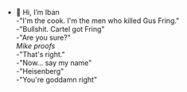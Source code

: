 - 👋 Hi, I’m Iban <br>
-"I'm the cook. I'm the men who killed Gus Fring." <br>
-"Bullshit. Cartel got Fring"<br>
-"Are you sure?"<br>
*Mike proofs*<br>
-"That's right."<br>
-"Now... say my name"<br>
-"Heisenberg"<br>
-"You're goddamn right"<br>

<!---
IvanSIdIT/IvanSIdIT is a ✨ special ✨ repository because its `README.md` (this file) appears on your GitHub profile.
You can click the Preview link to take a look at your changes.
--->


